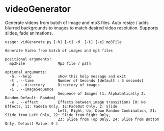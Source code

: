 # videoGenerator
Generate videos from batch of image and mp3 files. Auto resize / adds blurred backgrounds to images to match desired video resolution.
Supports slides, fade animations.


```
usage: vidGenerate.py [-h] [-t] -d  [-i] [-e] mp3File

Generate Video from batch of images and mp3 files

positional arguments:
  mp3File               Mp3 file / path

optional arguments:
  -h, --help            show this help message and exit
  -t , --time           Number of Seconds [default : 5 seconds]
  -d , --directory      Directory of images
  -i , --imageSequence 
                        Sequence of Images [1: Alphabatically 2: Random Default: Random]
  -e , --effect         Effects between image transitions [0: No Effects, 11: FadeIn Only, 12:FadeOut Only, 2: Slide
                        Left, Right, Up, Down Random Combination, 21: Slide from Left Only, 22: Slide from Right Only,
                        23: Slide from Top Only, 24: Slide from Bottom Only, Default Value: 0 ]
                        
```
